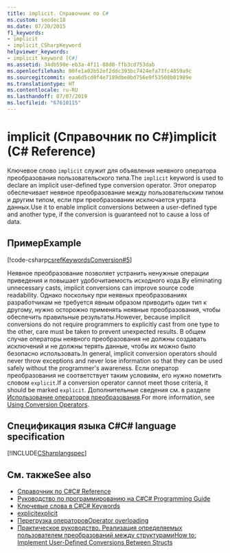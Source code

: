 ```yaml
---
title: implicit. Справочник по C#
ms.custom: seodec18
ms.date: 07/20/2015
f1_keywords:
- implicit
- implicit_CSharpKeyword
helpviewer_keywords:
- implicit keyword [C#]
ms.assetid: 34db590e-eb3a-4f11-88d0-ffb3cd753dab
ms.openlocfilehash: 00fe1a02b52ef2ddc393bc7424efa73fc4059a9c
ms.sourcegitcommit: eaa6d5cd0f4e7189dbe0bd756e9f53508b01989e
ms.translationtype: HT
ms.contentlocale: ru-RU
ms.lasthandoff: 07/07/2019
ms.locfileid: "67610115"
---
```

# <a name="implicit-c-reference"></a><span data-ttu-id="d7981-102">implicit (Справочник по C#)</span><span class="sxs-lookup"><span data-stu-id="d7981-102">implicit (C# Reference)</span></span>

<span data-ttu-id="d7981-103">Ключевое слово `implicit` служит для объявления неявного оператора преобразования пользовательского типа.</span><span class="sxs-lookup"><span data-stu-id="d7981-103">The `implicit` keyword is used to declare an implicit user-defined type conversion operator.</span></span> <span data-ttu-id="d7981-104">Этот оператор обеспечивает неявное преобразование между пользовательским типом и другим типом, если при преобразовании исключается утрата данных.</span><span class="sxs-lookup"><span data-stu-id="d7981-104">Use it to enable implicit conversions between a user-defined type and another type, if the conversion is guaranteed not to cause a loss of data.</span></span>

## <a name="example"></a><span data-ttu-id="d7981-105">Пример</span><span class="sxs-lookup"><span data-stu-id="d7981-105">Example</span></span>

[!code-csharp[csrefKeywordsConversion#5](~/samples/snippets/csharp/VS_Snippets_VBCSharp/csrefKeywordsConversion/CS/csrefKeywordsConversion.cs#5)]

<span data-ttu-id="d7981-106">Неявное преобразование позволяет устранить ненужные операции приведения и повышает удобочитаемость исходного кода.</span><span class="sxs-lookup"><span data-stu-id="d7981-106">By eliminating unnecessary casts, implicit conversions can improve source code readability.</span></span> <span data-ttu-id="d7981-107">Однако поскольку при неявных преобразованиях разработчикам не требуется явным образом приводить один тип к другому, нужно осторожно применять неявные преобразования, чтобы обеспечить правильные результаты.</span><span class="sxs-lookup"><span data-stu-id="d7981-107">However, because implicit conversions do not require programmers to explicitly cast from one type to the other, care must be taken to prevent unexpected results.</span></span> <span data-ttu-id="d7981-108">В общем случае операторы неявного преобразования не должны создавать исключений и не должны терять данные, чтобы их можно было безопасно использовать.</span><span class="sxs-lookup"><span data-stu-id="d7981-108">In general, implicit conversion operators should never throw exceptions and never lose information so that they can be used safely without the programmer's awareness.</span></span> <span data-ttu-id="d7981-109">Если оператор преобразования не соответствует таким условиям, его нужно пометить словом `explicit`.</span><span class="sxs-lookup"><span data-stu-id="d7981-109">If a conversion operator cannot meet those criteria, it should be marked `explicit`.</span></span> <span data-ttu-id="d7981-110">Дополнительные сведения см. в разделе [Использование операторов преобразования](../../../csharp/programming-guide/statements-expressions-operators/using-conversion-operators.md).</span><span class="sxs-lookup"><span data-stu-id="d7981-110">For more information, see [Using Conversion Operators](../../../csharp/programming-guide/statements-expressions-operators/using-conversion-operators.md).</span></span>

## <a name="c-language-specification"></a><span data-ttu-id="d7981-111">Спецификация языка C#</span><span class="sxs-lookup"><span data-stu-id="d7981-111">C# language specification</span></span>

[!INCLUDE[CSharplangspec](~/includes/csharplangspec-md.md)]

## <a name="see-also"></a><span data-ttu-id="d7981-112">См. также</span><span class="sxs-lookup"><span data-stu-id="d7981-112">See also</span></span>

- [<span data-ttu-id="d7981-113">Справочник по C#</span><span class="sxs-lookup"><span data-stu-id="d7981-113">C# Reference</span></span>](../index.md)
- [<span data-ttu-id="d7981-114">Руководство по программированию на C#</span><span class="sxs-lookup"><span data-stu-id="d7981-114">C# Programming Guide</span></span>](../../programming-guide/index.md)
- [<span data-ttu-id="d7981-115">Ключевые слова в C#</span><span class="sxs-lookup"><span data-stu-id="d7981-115">C# Keywords</span></span>](index.md)
- [<span data-ttu-id="d7981-116">explicit</span><span class="sxs-lookup"><span data-stu-id="d7981-116">explicit</span></span>](explicit.md)
- [<span data-ttu-id="d7981-117">Перегрузка операторов</span><span class="sxs-lookup"><span data-stu-id="d7981-117">Operator overloading</span></span>](../operators/operator-overloading.md)
- [<span data-ttu-id="d7981-118">Практическое руководство. Реализация определяемых пользователем преобразований между структурами</span><span class="sxs-lookup"><span data-stu-id="d7981-118">How to: Implement User-Defined Conversions Between Structs</span></span>](../../programming-guide/statements-expressions-operators/how-to-implement-user-defined-conversions-between-structs.md)
